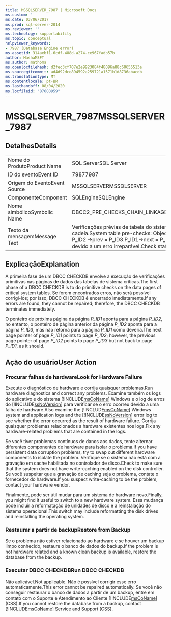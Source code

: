 ```yaml
---
title: MSSQLSERVER_7987 | Microsoft Docs
ms.custom: ''
ms.date: 03/06/2017
ms.prod: sql-server-2014
ms.reviewer: ''
ms.technology: supportability
ms.topic: conceptual
helpviewer_keywords:
- 7987 (Database Engine error)
ms.assetid: 314aebf1-6cdf-488d-a274-ce967fadb57b
author: MashaMSFT
ms.author: mathoma
ms.openlocfilehash: d2fec3cf707e2e9923084f48096a88c60655513e
ms.sourcegitcommit: ad4d92dce894592a259721a1571b1d8736abacdb
ms.translationtype: MT
ms.contentlocale: pt-BR
ms.lasthandoff: 08/04/2020
ms.locfileid: "87680959"
---
```

# <a name="mssqlserver_7987"></a><span data-ttu-id="4a8f9-102">MSSQLSERVER_7987</span><span class="sxs-lookup"><span data-stu-id="4a8f9-102">MSSQLSERVER_7987</span></span>
    
## <a name="details"></a><span data-ttu-id="4a8f9-103">Detalhes</span><span class="sxs-lookup"><span data-stu-id="4a8f9-103">Details</span></span>  
  
|||  
|-|-|  
|<span data-ttu-id="4a8f9-104">Nome do Produto</span><span class="sxs-lookup"><span data-stu-id="4a8f9-104">Product Name</span></span>|<span data-ttu-id="4a8f9-105">SQL Server</span><span class="sxs-lookup"><span data-stu-id="4a8f9-105">SQL Server</span></span>|  
|<span data-ttu-id="4a8f9-106">ID do evento</span><span class="sxs-lookup"><span data-stu-id="4a8f9-106">Event ID</span></span>|<span data-ttu-id="4a8f9-107">7987</span><span class="sxs-lookup"><span data-stu-id="4a8f9-107">7987</span></span>|  
|<span data-ttu-id="4a8f9-108">Origem do Evento</span><span class="sxs-lookup"><span data-stu-id="4a8f9-108">Event Source</span></span>|<span data-ttu-id="4a8f9-109">MSSQLSERVER</span><span class="sxs-lookup"><span data-stu-id="4a8f9-109">MSSQLSERVER</span></span>|  
|<span data-ttu-id="4a8f9-110">Componente</span><span class="sxs-lookup"><span data-stu-id="4a8f9-110">Component</span></span>|<span data-ttu-id="4a8f9-111">SQLEngine</span><span class="sxs-lookup"><span data-stu-id="4a8f9-111">SQLEngine</span></span>|  
|<span data-ttu-id="4a8f9-112">Nome simbólico</span><span class="sxs-lookup"><span data-stu-id="4a8f9-112">Symbolic Name</span></span>|<span data-ttu-id="4a8f9-113">DBCC2_PRE_CHECKS_CHAIN_LINKAGE_MISMATCH</span><span class="sxs-lookup"><span data-stu-id="4a8f9-113">DBCC2_PRE_CHECKS_CHAIN_LINKAGE_MISMATCH</span></span>|  
|<span data-ttu-id="4a8f9-114">Texto da mensagem</span><span class="sxs-lookup"><span data-stu-id="4a8f9-114">Message Text</span></span>|<span data-ttu-id="4a8f9-115">Verificações prévias de tabela do sistema: A ID do objeto O_ID tem incompatibilidade de vínculos de cadeia.</span><span class="sxs-lookup"><span data-stu-id="4a8f9-115">System table pre-checks: Object ID O_ID has chain linkage mismatch.</span></span> <span data-ttu-id="4a8f9-116">P_ID1 ->next = P_ID2, mas P_ID2 ->prev = P_ID3.</span><span class="sxs-lookup"><span data-stu-id="4a8f9-116">P_ID1->next = P_ID2, but P_ID2->prev = P_ID3.</span></span> <span data-ttu-id="4a8f9-117">Instrução de verificação encerrada devido a um erro irreparável.</span><span class="sxs-lookup"><span data-stu-id="4a8f9-117">Check statement terminated because of an irreparable error.</span></span>|  
  
## <a name="explanation"></a><span data-ttu-id="4a8f9-118">Explicação</span><span class="sxs-lookup"><span data-stu-id="4a8f9-118">Explanation</span></span>  
 <span data-ttu-id="4a8f9-119">A primeira fase de um DBCC CHECKDB envolve a execução de verificações primitivas nas páginas de dados das tabelas de sistema críticas.</span><span class="sxs-lookup"><span data-stu-id="4a8f9-119">The first phase of a DBCC CHECKDB is to do primitive checks on the data pages of critical system tables.</span></span> <span data-ttu-id="4a8f9-120">Se forem encontrados erros, não será possível corrigi-los; por isso, DBCC CHECKDB é encerrado imediatamente.</span><span class="sxs-lookup"><span data-stu-id="4a8f9-120">If any errors are found, they cannot be repaired; therefore, the DBCC CHECKDB terminates immediately.</span></span>  
  
 <span data-ttu-id="4a8f9-121">O ponteiro de próxima página da página *P_ID1* aponta para a página *P_ID2*, no entanto, o ponteiro de página anterior da página *P_ID2* aponta para a página *P_ID3*, mas não retorna para a página *P_ID1* como deveria.</span><span class="sxs-lookup"><span data-stu-id="4a8f9-121">The next page pointer of page *P_ID1* points to page *P_ID2*; however, the previous page pointer of page *P_ID2* points to page *P_ID3* but not back to page *P_ID1*, as it should.</span></span>  
  
## <a name="user-action"></a><span data-ttu-id="4a8f9-122">Ação do usuário</span><span class="sxs-lookup"><span data-stu-id="4a8f9-122">User Action</span></span>  
  
### <a name="look-for-hardware-failure"></a><span data-ttu-id="4a8f9-123">Procurar falhas de hardware</span><span class="sxs-lookup"><span data-stu-id="4a8f9-123">Look for Hardware Failure</span></span>  
 <span data-ttu-id="4a8f9-124">Execute o diagnóstico de hardware e corrija quaisquer problemas.</span><span class="sxs-lookup"><span data-stu-id="4a8f9-124">Run hardware diagnostics and correct any problems.</span></span> <span data-ttu-id="4a8f9-125">Examine também os logs do aplicativo e do sistema [!INCLUDE[msCoName](../../includes/msconame-md.md)] Windows e o log de erros do [!INCLUDE[ssNoVersion](../../includes/ssnoversion-md.md)] para verificar se o erro ocorreu devido a uma falha de hardware.</span><span class="sxs-lookup"><span data-stu-id="4a8f9-125">Also examine the [!INCLUDE[msCoName](../../includes/msconame-md.md)] Windows system and application logs and the [!INCLUDE[ssNoVersion](../../includes/ssnoversion-md.md)] error log to see whether the error occurred as the result of hardware failure.</span></span> <span data-ttu-id="4a8f9-126">Corrija quaisquer problemas relacionados a hardware existentes nos logs.</span><span class="sxs-lookup"><span data-stu-id="4a8f9-126">Fix any hardware-related problems that are contained in the logs.</span></span>  
  
 <span data-ttu-id="4a8f9-127">Se você tiver problemas contínuos de danos aos dados, tente alternar diferentes componentes de hardware para isolar o problema.</span><span class="sxs-lookup"><span data-stu-id="4a8f9-127">If you have persistent data corruption problems, try to swap out different hardware components to isolate the problem.</span></span> <span data-ttu-id="4a8f9-128">Verifique se o sistema não está com a gravação em cache habilitada no controlador de disco.</span><span class="sxs-lookup"><span data-stu-id="4a8f9-128">Check to make sure that the system does not have write-caching enabled on the disk controller.</span></span> <span data-ttu-id="4a8f9-129">Se você suspeitar que a gravação de caching seja o problema, contate o fornecedor do hardware.</span><span class="sxs-lookup"><span data-stu-id="4a8f9-129">If you suspect write-caching to be the problem, contact your hardware vendor.</span></span>  
  
 <span data-ttu-id="4a8f9-130">Finalmente, pode ser útil mudar para um sistema de hardware novo.</span><span class="sxs-lookup"><span data-stu-id="4a8f9-130">Finally, you might find it useful to switch to a new hardware system.</span></span> <span data-ttu-id="4a8f9-131">Essa mudança pode incluir a reformatação de unidades de disco e a reinstalação do sistema operacional.</span><span class="sxs-lookup"><span data-stu-id="4a8f9-131">This switch may include reformatting the disk drives and reinstalling the operating system.</span></span>  
  
### <a name="restore-from-backup"></a><span data-ttu-id="4a8f9-132">Restaurar a partir de backup</span><span class="sxs-lookup"><span data-stu-id="4a8f9-132">Restore from Backup</span></span>  
 <span data-ttu-id="4a8f9-133">Se o problema não estiver relacionado ao hardware e se houver um backup limpo conhecido, restaure o banco de dados do backup.</span><span class="sxs-lookup"><span data-stu-id="4a8f9-133">If the problem is not hardware related and a known clean backup is available, restore the database from the backup.</span></span>  
  
### <a name="run-dbcc-checkdb"></a><span data-ttu-id="4a8f9-134">Executar DBCC CHECKDB</span><span class="sxs-lookup"><span data-stu-id="4a8f9-134">Run DBCC CHECKDB</span></span>  
 <span data-ttu-id="4a8f9-135">Não aplicável.</span><span class="sxs-lookup"><span data-stu-id="4a8f9-135">Not applicable.</span></span> <span data-ttu-id="4a8f9-136">Não é possível corrigir esse erro automaticamente.</span><span class="sxs-lookup"><span data-stu-id="4a8f9-136">This error cannot be repaired automatically.</span></span> <span data-ttu-id="4a8f9-137">Se você não conseguir restaurar o banco de dados a partir de um backup, entre em contato com o Suporte e Atendimento ao Cliente [!INCLUDE[msCoName](../../includes/msconame-md.md)] (CSS).</span><span class="sxs-lookup"><span data-stu-id="4a8f9-137">If you cannot restore the database from a backup, contact [!INCLUDE[msCoName](../../includes/msconame-md.md)] Service and Support (CSS).</span></span>  
  
  
